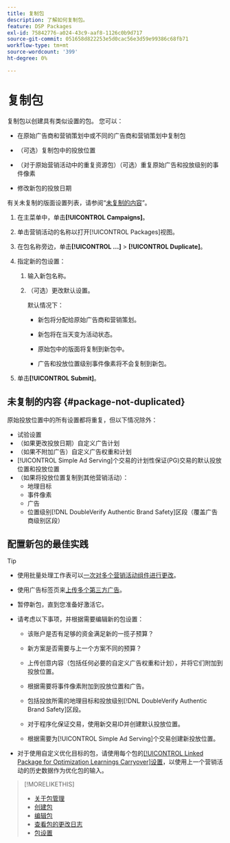 ```yaml
---
title: 复制包
description: 了解如何复制包。
feature: DSP Packages
exl-id: 75842776-a024-43c9-aaf8-1126c0b9d717
source-git-commit: 051658d822253e5d0cac56e3d59e99386c68fb71
workflow-type: tm+mt
source-wordcount: '399'
ht-degree: 0%

---
```


# 复制包

复制包以创建具有类似设置的包。 您可以：

* 在原始广告商和营销策划中或不同的广告商和营销策划中复制包

* （可选）复制包中的投放位置

* （对于原始营销活动中的重复资源包）（可选）重复原始广告和投放级别的事件像素

* 修改新包的投放日期

有关未复制的版面设置列表，请参阅“[未复制的内容](#package-not-duplicated)”。

1. 在主菜单中，单击&#x200B;**[!UICONTROL Campaigns]**。

1. 单击营销活动的名称以打开[!UICONTROL Packages]视图。

1. 在包名称旁边，单击&#x200B;**[!UICONTROL ...]** > **[!UICONTROL Duplicate]**。

1. 指定新的包设置：

   1. 输入新包名称。

   1. （可选）更改默认设置。

      默认情况下：

      * 新包将分配给原始广告商和营销策划。

      * 新包将在当天变为活动状态。<!-- and the flight continues for NN  days. -->

      * 原始包中的版面将复制到新包中。

      * 广告和投放位置级别事件像素将不会复制到新包。

1. 单击&#x200B;**[!UICONTROL Submit]**。

## 未复制的内容 {#package-not-duplicated}

原始投放位置中的所有设置都将重复，但以下情况除外：

* 试验设置
* （如果更改投放日期）自定义广告计划
* （如果不附加广告）自定义广告权重和计划
* [!UICONTROL Simple Ad Serving]个交易的计划性保证(PG)交易的默认投放位置和投放位置
* （如果将投放位置复制到其他营销活动）：
   * 地理目标
   * 事件像素
   * 广告
   * 位置级别[!DNL DoubleVerify Authentic Brand Safety]区段（覆盖广告商级别区段）

## 配置新包的最佳实践

>[!TIP]
>
>* 使用批量处理工作表可以[一次对多个营销活动组件进行更改](/help/dsp/campaign-management/campaign-components-review-edit.md)。
* 使用广告标签页来[上传多个第三方广告](/help/dsp/campaign-management/ads/ad-create-multiple.md)。

* 暂停新包，直到您准备好激活它。

* 请考虑以下事项，并根据需要编辑新的包设置：

   * 该账户是否有足够的资金满足新的一揽子预算？

   * 新方案是否需要与上一个方案不同的预算？

   * 上传创意内容（包括任何必要的自定义广告权重和计划），并将它们附加到投放位置。

   * 根据需要将事件像素附加到投放位置和广告。

   * 包括投放所需的地理目标和投放级别[!DNL DoubleVerify Authentic Brand Safety]区段。

   * 对于程序化保证交易，使用新交易ID并创建默认投放位置。

   * 根据需要为[!UICONTROL Simple Ad Serving]个交易创建新投放位置。

* 对于使用自定义优化目标的包，请使用每个包的[[!UICONTROL Linked Package for Optimization Learnings Carryover]设置](/help/dsp/campaign-management/packages/package-settings.md)，以使用上一个营销活动的历史数据作为优化包的输入。

>[!MORELIKETHIS]
>
>* [关于包管理](package-about.md)
>* [创建包](package-create.md)
>* [编辑包](package-edit.md)
>* [查看包的更改日志](package-change-log.md)
>* [包设置](package-settings.md)
